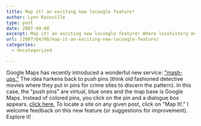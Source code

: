 ```yaml
---
title: Map it! an exciting new locoogle feature!
author: Lynn Rainville
type: post
date: 2007-04-08
excerpt: Map it! an exciting new locoogle feature! Where locohistory meets the Google Maps Mash-ups.
url: /2007/04/08/map-it-an-exciting-new-locoogle-feature/
categories:
  - Uncategorized

---
```

Google Maps has recently introduced a wonderful new service: ["mash-ups."][1] The idea harkens back to push pins (think old fashioned detective movies where they put in pins for crime sites to discern the pattern). In this case, the "push pins" are virtual, blue ones and the map base is Google Maps. Instead of colored pins, you click on the pin and a dialogue box appears. [click here.](http://www.locohistory.org/blog/?attachment_id=88) To locate a site on any given post, click on "Map It!." I welcome feedback on this new feature (or suggestions for improvement). Explore it!

 [1]: http://googlemapsmania.blogspot.com/
